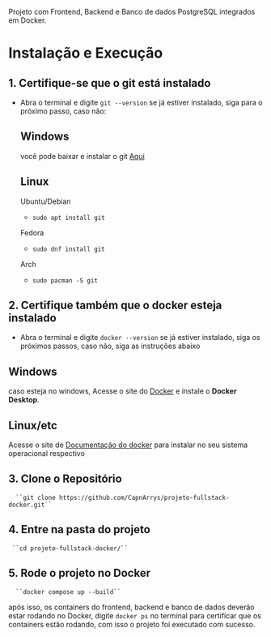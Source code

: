 Projeto com Frontend, Backend e Banco de dados PostgreSQL integrados em Docker.

# Instalação e Execução

## 1. Certifique-se que o git está instalado
- Abra o terminal e digite `git --version`
   se já estiver instalado, siga para o próximo passo, caso não:
  ## Windows
  você pode baixar e instalar o git [Aqui](https://git-scm.com/downloads/win)
  ## Linux
  Ubuntu/Debian
   - ``sudo apt install git``

  Fedora
   - ``sudo dnf install git``

  Arch
   - ``sudo pacman -S git``


## 2. Certifique também que o docker esteja instalado
   - Abra o terminal e digite `docker --version`
   se já estiver instalado, siga os próximos passos, caso não, siga as instruções abaixo
## Windows
caso esteja no windows, Acesse o site do [Docker](https://www.docker.com/get-started/) e instale o **Docker Desktop**.

## Linux/etc
Acesse o site de [Documentação do docker](https://docs.docker.com/engine/install/) para instalar no seu sistema operacional respectivo

## 3. Clone o Repositório
      ``git clone https://github.com/CapnArrys/projeto-fullstack-docker.git``

## 4. Entre na pasta do projeto
     ``cd projeto-fullstack-docker/``

## 5. Rode o projeto no Docker
      ``docker compose up --build``

após isso, os containers do frontend, backend e banco de dados deverão estar rodando no Docker, digite `docker ps` no terminal para certificar que os containers estão rodando, com isso o projeto foi executado com sucesso.

